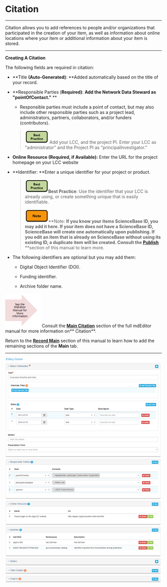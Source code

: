 # Citation

---

Citation allows you to add references to people and/or organizations that participated in the creation of your item, as well as information about online locations where your item or additional information about your item is stored.

---

**Creating A Citation**

The following fields are required in citation:

* **Title **\(Auto-Generated\)**: **Added automatically based on the title of your record.
* **Responsible Parties \(**Required\)**: **Add the Network Data Steward as "pointOfContact."** **

  * Responsible parties must include a point of contact, but may also include other responsible parties such as a project lead, administrators, partners, collaborators, and/or funders \(contributors\). 

  > ![](/assets/best_practice_small.png) Add your LCC, and the project PI. Enter your LCC as "administrator" and the Project PI as "principalInvestigator."

* **Online Resource \(**Required, if Available\)**:** Enter the URL for the project homepage on your LCC website

* **Identifier: **Enter a unique identifier for your project or product.

  > ![](/assets/best_practice_small.png)**Best Practice**: Use the identifier that your LCC is already using, or create something unique that is easily identifiable.
  >
  > ![](/assets/note_small.png)**Note: **If you know your items ScienceBase ID, you may add it here. If your item does not have a ScienceBase ID, ScienceBase will create one automatically upon publishing. If you edit an item that is already on ScienceBase without using its existing ID, a duplicate item will be created. Consult the [**Publish**](/publish.md)** **section of this manual to learn more.

* The following identifiers are optional but you may add them:

  * Digital Object Identifier \(DOI\).

  * Funding identifier.

  * Archive folder name.

![](/assets/see_full_manual_for.png) Consult the [**Main Citation**](https://adiwg.gitbooks.io/mdeditor/content/record/edit/main/citation.html) section of the full mdEditor manual for more information on** Citation**.

Return to the [**Record Main**](/record/edit/main.md) section of this manual to learn how to add the remaining sections of the **Main** tab.

---

![](/assets/main_citation_window.png)

